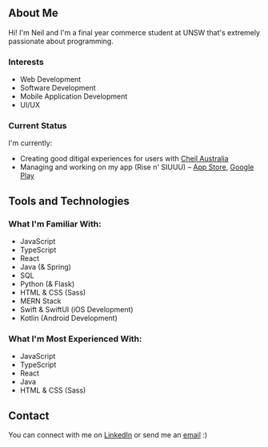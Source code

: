 ## About Me

Hi! I'm Neil and I'm a final year commerce student at UNSW that's extremely passionate about programming.

### Interests
- Web Development
- Software Development
- Mobile Application Development
- UI/UX

### Current Status
I'm currently:
- Creating good ditigal experiences for users with [Cheil Australia](https://cheil.com/au/)
- Managing and working on my app (Rise n' SIUUU) – [App Store](https://apps.apple.com/app/rise-n-siuuu/id1604010390), [Google Play](https://play.google.com/store/apps/details?id=com.neilkhatri.risensiuuu)

## Tools and Technologies

### What I'm Familiar With:
- JavaScript
- TypeScript
- React
- Java (& Spring)
- SQL
- Python (& Flask)
- HTML & CSS (Sass)
- MERN Stack
- Swift & SwiftUI (iOS Development)
- Kotlin (Android Development)

### What I'm Most Experienced With:
- JavaScript
- TypeScript
- React
- Java
- HTML & CSS (Sass)

## Contact
You can connect with me on [LinkedIn](https://www.linkedin.com/in/neilkhatri/) or send me an [email](mailto:neil.khatri@gmail.com) :)
